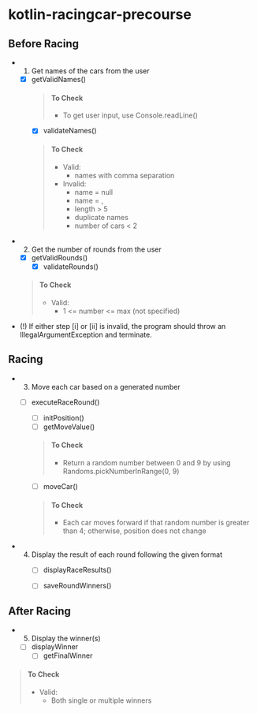 # kotlin-racingcar-precourse

## Before Racing

- 1. Get names of the cars from the user
  - [x] getValidNames()
    > #### To Check
    >
    > - To get user input, use Console.readLine()   
    - [x] validateNames()
    > #### To Check
    > 
    > - Valid:
    >     - names with comma separation
    > - Invalid:
    >     - name = null
    >     - name = ,
    >     - length > 5
    >     - duplicate names
    >     - number of cars < 2   
    
- 2. Get the number of rounds from the user
    - [x] getValidRounds()
      - [x] validateRounds()
  > #### To Check
  > 
  > - Valid:
  >   - 1 <= number <= max (not specified)

- (!) If either step [i] or [ii] is invalid, the program should throw an IllegalArgumentException and terminate.

## Racing

- 3. Move each car based on a generated number
   - [ ] executeRaceRound()
     - [ ] initPosition()
     - [ ] getMoveValue()
      >  #### To Check
      >  - Return a random number between 0 and 9 by using Randoms.pickNumberInRange(0, 9)

     - [ ] moveCar()
     > #### To Check
     >  - Each car moves forward if that random number is greater than 4; otherwise, position does not change

- 4. Display the result of each round following the given format
     - [ ] displayRaceResults()
     - [ ] saveRoundWinners()


## After Racing

- 5. Display the winner(s)
  - [ ] displayWinner
    - [ ] getFinalWinner
> #### To Check
>
> - Valid:
>   - Both single or multiple winners